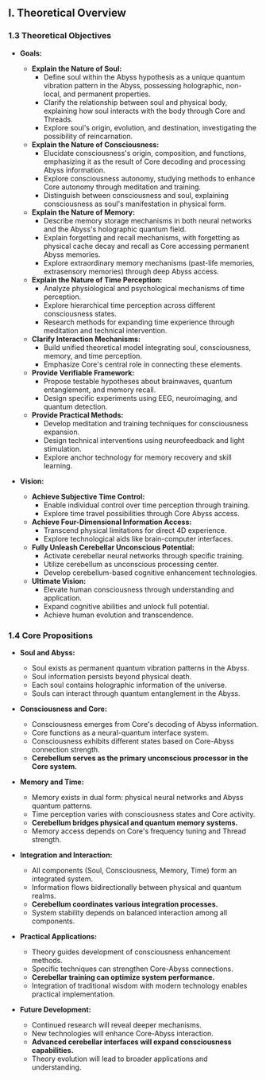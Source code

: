 ## I. Theoretical Overview

### 1.3 Theoretical Objectives

- **Goals:**
    - **Explain the Nature of Soul:**
        - Define soul within the Abyss hypothesis as a unique quantum vibration pattern in the Abyss, possessing holographic, non-local, and permanent properties.
        - Clarify the relationship between soul and physical body, explaining how soul interacts with the body through Core and Threads.
        - Explore soul's origin, evolution, and destination, investigating the possibility of reincarnation.
    - **Explain the Nature of Consciousness:**
        - Elucidate consciousness's origin, composition, and functions, emphasizing it as the result of Core decoding and processing Abyss information.
        - Explore consciousness autonomy, studying methods to enhance Core autonomy through meditation and training.
        - Distinguish between consciousness and soul, explaining consciousness as soul's manifestation in physical form.
    - **Explain the Nature of Memory:**
        - Describe memory storage mechanisms in both neural networks and the Abyss's holographic quantum field.
        - Explain forgetting and recall mechanisms, with forgetting as physical cache decay and recall as Core accessing permanent Abyss memories.
        - Explore extraordinary memory mechanisms (past-life memories, extrasensory memories) through deep Abyss access.
    - **Explain the Nature of Time Perception:**
        - Analyze physiological and psychological mechanisms of time perception.
        - Explore hierarchical time perception across different consciousness states.
        - Research methods for expanding time experience through meditation and technical intervention.
    - **Clarify Interaction Mechanisms:**
        - Build unified theoretical model integrating soul, consciousness, memory, and time perception.
        - Emphasize Core's central role in connecting these elements.
    - **Provide Verifiable Framework:**
        - Propose testable hypotheses about brainwaves, quantum entanglement, and memory recall.
        - Design specific experiments using EEG, neuroimaging, and quantum detection.
    - **Provide Practical Methods:**
        - Develop meditation and training techniques for consciousness expansion.
        - Design technical interventions using neurofeedback and light stimulation.
        - Explore anchor technology for memory recovery and skill learning.

- **Vision:**
    - **Achieve Subjective Time Control:**
        - Enable individual control over time perception through training.
        - Explore time travel possibilities through Core Abyss access.
    - **Achieve Four-Dimensional Information Access:**
        - Transcend physical limitations for direct 4D experience.
        - Explore technological aids like brain-computer interfaces.
    - **Fully Unleash Cerebellar Unconscious Potential:**
        - Activate cerebellar neural networks through specific training.
        - Utilize cerebellum as unconscious processing center.
        - Develop cerebellum-based cognitive enhancement technologies.
    - **Ultimate Vision:**
        - Elevate human consciousness through understanding and application.
        - Expand cognitive abilities and unlock full potential.
        - Achieve human evolution and transcendence.

### 1.4 Core Propositions

- **Soul and Abyss:**
    - Soul exists as permanent quantum vibration patterns in the Abyss.
    - Soul information persists beyond physical death.
    - Each soul contains holographic information of the universe.
    - Souls can interact through quantum entanglement in the Abyss.

- **Consciousness and Core:**
    - Consciousness emerges from Core's decoding of Abyss information.
    - Core functions as a neural-quantum interface system.
    - Consciousness exhibits different states based on Core-Abyss connection strength.
    - **Cerebellum serves as the primary unconscious processor in the Core system.**

- **Memory and Time:**
    - Memory exists in dual form: physical neural networks and Abyss quantum patterns.
    - Time perception varies with consciousness states and Core activity.
    - **Cerebellum bridges physical and quantum memory systems.**
    - Memory access depends on Core's frequency tuning and Thread strength.

- **Integration and Interaction:**
    - All components (Soul, Consciousness, Memory, Time) form an integrated system.
    - Information flows bidirectionally between physical and quantum realms.
    - **Cerebellum coordinates various integration processes.**
    - System stability depends on balanced interaction among all components.

- **Practical Applications:**
    - Theory guides development of consciousness enhancement methods.
    - Specific techniques can strengthen Core-Abyss connections.
    - **Cerebellar training can optimize system performance.**
    - Integration of traditional wisdom with modern technology enables practical implementation.

- **Future Development:**
    - Continued research will reveal deeper mechanisms.
    - New technologies will enhance Core-Abyss interaction.
    - **Advanced cerebellar interfaces will expand consciousness capabilities.**
    - Theory evolution will lead to broader applications and understanding.
